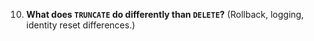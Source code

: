 10. **What does `TRUNCATE` do differently than `DELETE`?**
    (Rollback, logging, identity reset differences.)
